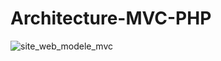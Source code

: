 # Architecture-MVC-PHP

![site_web_modele_mvc](https://user-images.githubusercontent.com/52196263/91305290-1ec6f280-e7ab-11ea-87cf-72f141d12b22.png)
